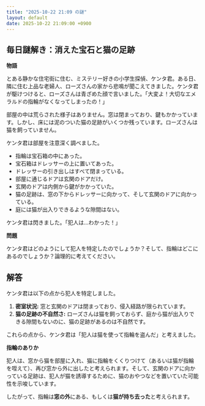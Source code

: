 ```yaml
---
title: "2025-10-22 21:09 の謎"
layout: default
date: 2025-10-22 21:09:00 +0900
---
```

## 毎日謎解き：消えた宝石と猫の足跡

**物語**

とある静かな住宅街に住む、ミステリー好きの小学生探偵、ケンタ君。ある日、隣に住む上品な老婦人、ローズさんの家から悲鳴が聞こえてきました。ケンタ君が駆けつけると、ローズさんは青ざめた顔で言いました。「大変よ！大切なエメラルドの指輪がなくなってしまったの！」

部屋の中は荒らされた様子はありません。窓は閉まっており、鍵もかかっています。しかし、床には泥のついた猫の足跡がいくつか残っています。ローズさんは猫を飼っていません。

ケンタ君は部屋を注意深く調べました。

*   指輪は宝石箱の中にあった。
*   宝石箱はドレッサーの上に置いてあった。
*   ドレッサーの引き出しはすべて閉まっている。
*   部屋に通じるドアは玄関のドアだけ。
*   玄関のドアは内側から鍵がかかっていた。
*   猫の足跡は、窓の下からドレッサーに向かって、そして玄関のドアに向かっている。
*   庭には猫が出入りできるような隙間はない。

ケンタ君は閃きました。「犯人は…わかった！」

**問題**

ケンタ君はどのようにして犯人を特定したのでしょうか？そして、指輪はどこにあるのでしょうか？論理的に考えてください。

## 解答

ケンタ君は以下の点から犯人を特定しました。

1.  **密室状況:** 窓と玄関のドアは閉まっており、侵入経路が限られています。
2.  **猫の足跡の不自然さ:** ローズさんは猫を飼っておらず、庭から猫が出入りできる隙間もないのに、猫の足跡があるのは不自然です。

これらの点から、ケンタ君は「犯人は猫を使って指輪を盗んだ」と考えました。

**指輪のありか**

犯人は、窓から猫を部屋に入れ、猫に指輪をくくりつけて（あるいは猫が指輪を咥えて）、再び窓から外に出したと考えられます。そして、玄関のドアに向かっている足跡は、犯人が猫を誘導するために、猫のおやつなどを置いていた可能性を示唆しています。

したがって、指輪は**窓の外**にある、もしくは**猫が持ち去った**と考えられます。
